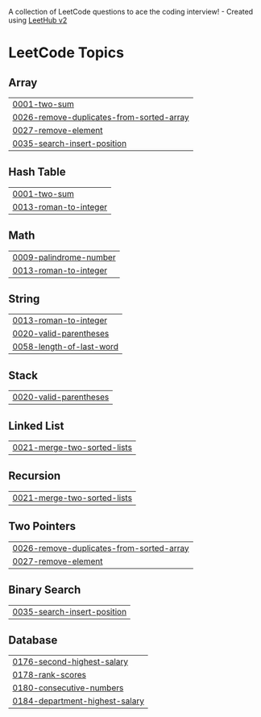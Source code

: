 A collection of LeetCode questions to ace the coding interview! - Created using [LeetHub v2](https://github.com/arunbhardwaj/LeetHub-2.0)
<!---LeetCode Topics Start-->
# LeetCode Topics
## Array
|  |
| ------- |
| [0001-two-sum](https://github.com/Tabbie254/Tabbie-Leetcode/tree/master/0001-two-sum) |
| [0026-remove-duplicates-from-sorted-array](https://github.com/Tabbie254/Tabbie-Leetcode/tree/master/0026-remove-duplicates-from-sorted-array) |
| [0027-remove-element](https://github.com/Tabbie254/Tabbie-Leetcode/tree/master/0027-remove-element) |
| [0035-search-insert-position](https://github.com/Tabbie254/Tabbie-Leetcode/tree/master/0035-search-insert-position) |
## Hash Table
|  |
| ------- |
| [0001-two-sum](https://github.com/Tabbie254/Tabbie-Leetcode/tree/master/0001-two-sum) |
| [0013-roman-to-integer](https://github.com/Tabbie254/Tabbie-Leetcode/tree/master/0013-roman-to-integer) |
## Math
|  |
| ------- |
| [0009-palindrome-number](https://github.com/Tabbie254/Tabbie-Leetcode/tree/master/0009-palindrome-number) |
| [0013-roman-to-integer](https://github.com/Tabbie254/Tabbie-Leetcode/tree/master/0013-roman-to-integer) |
## String
|  |
| ------- |
| [0013-roman-to-integer](https://github.com/Tabbie254/Tabbie-Leetcode/tree/master/0013-roman-to-integer) |
| [0020-valid-parentheses](https://github.com/Tabbie254/Tabbie-Leetcode/tree/master/0020-valid-parentheses) |
| [0058-length-of-last-word](https://github.com/Tabbie254/Tabbie-Leetcode/tree/master/0058-length-of-last-word) |
## Stack
|  |
| ------- |
| [0020-valid-parentheses](https://github.com/Tabbie254/Tabbie-Leetcode/tree/master/0020-valid-parentheses) |
## Linked List
|  |
| ------- |
| [0021-merge-two-sorted-lists](https://github.com/Tabbie254/Tabbie-Leetcode/tree/master/0021-merge-two-sorted-lists) |
## Recursion
|  |
| ------- |
| [0021-merge-two-sorted-lists](https://github.com/Tabbie254/Tabbie-Leetcode/tree/master/0021-merge-two-sorted-lists) |
## Two Pointers
|  |
| ------- |
| [0026-remove-duplicates-from-sorted-array](https://github.com/Tabbie254/Tabbie-Leetcode/tree/master/0026-remove-duplicates-from-sorted-array) |
| [0027-remove-element](https://github.com/Tabbie254/Tabbie-Leetcode/tree/master/0027-remove-element) |
## Binary Search
|  |
| ------- |
| [0035-search-insert-position](https://github.com/Tabbie254/Tabbie-Leetcode/tree/master/0035-search-insert-position) |
## Database
|  |
| ------- |
| [0176-second-highest-salary](https://github.com/Tabbie254/Tabbie-Leetcode/tree/master/0176-second-highest-salary) |
| [0178-rank-scores](https://github.com/Tabbie254/Tabbie-Leetcode/tree/master/0178-rank-scores) |
| [0180-consecutive-numbers](https://github.com/Tabbie254/Tabbie-Leetcode/tree/master/0180-consecutive-numbers) |
| [0184-department-highest-salary](https://github.com/Tabbie254/Tabbie-Leetcode/tree/master/0184-department-highest-salary) |
<!---LeetCode Topics End-->